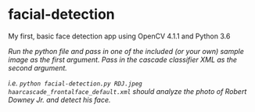 # facial-detection
My first, basic face detection app using OpenCV 4.1.1 and Python 3.6

*Run the python file and pass in one of the included (or your own) sample image as the first argument. Pass in the cascade classifier XML as the second argument.*

*i.e. `python facial-detection.py RDJ.jpeg haarcascade_frontalface_default.xml` should analyze the photo of Robert Downey Jr. and detect his face.*
